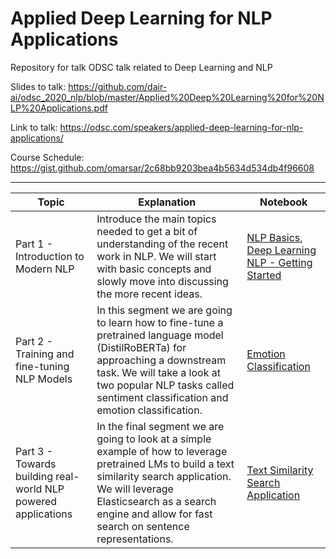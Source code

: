 # Applied Deep Learning for NLP Applications

Repository for talk ODSC talk related to Deep Learning and NLP

Slides to talk: https://github.com/dair-ai/odsc_2020_nlp/blob/master/Applied%20Deep%20Learning%20for%20NLP%20Applications.pdf

Link to talk: https://odsc.com/speakers/applied-deep-learning-for-nlp-applications/

Course Schedule: https://gist.github.com/omarsar/2c68bb9203bea4b5634d534db4f96608

---
| Topic | Explanation | Notebook |
| ----- | ----------- | -------- |
| Part 1 - Introduction to Modern NLP | Introduce the main topics needed to get a bit of understanding of the recent work in NLP. We will start with basic concepts and slowly move into discussing the more recent ideas. | [NLP Basics](https://colab.research.google.com/drive/1BGQ4mCtQMkx5Wup__y859xgfHWPARHJf), [Deep Learning NLP - Getting Started](https://colab.research.google.com/drive/1gB866bYBPrXlZM_avYtLbCeWmFZ-VGb1) |
| Part 2 - Training and fine-tuning NLP Models | In this segment we are going to learn how to fine-tune a pretrained language model (DistilRoBERTa) for approaching a downstream task. We will take a look at two popular NLP tasks called sentiment classification and emotion classification. | [Emotion Classification](https://colab.research.google.com/drive/14k9Tv_mw66GXq_eZhZ-ummpVY3vNanSw) |
| Part 3 - Towards building real-world NLP powered applications | In the final segment we are going to look at a simple example of how to leverage pretrained LMs to build a text similarity search application. We will leverage Elasticsearch as a search engine and allow for fast search on sentence representations. | [Text Similarity Search Application](https://colab.research.google.com/drive/178oYDSAfIRWpyqerVyzQcyjihyZQIIfc) |

